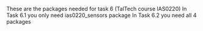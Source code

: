 These are the packages needed for task 6 (TalTech course IAS0220)
In Task 6.1 you only need ias0220_sensors package
In Task 6.2 you need all 4 packages
